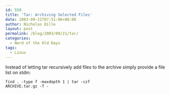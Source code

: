 ```yaml
---
id: 550
title: 'Tar: Archiving Selected Files'
date: 2003-09-21T07:51:06+00:00
author: Nicholas Dille
layout: post
permalink: /blog/2003/09/21/tar/
categories:
  - Nerd of the Old Days
tags:
  - Linux
---
```

Instead of letting tar recursively add files to the archive simply provide a file list on stdin:

<!--more-->


  
<code class="command">find . -type f -maxdepth 1 | tar -czf ARCHIVE.tar.gz -T -</code>
